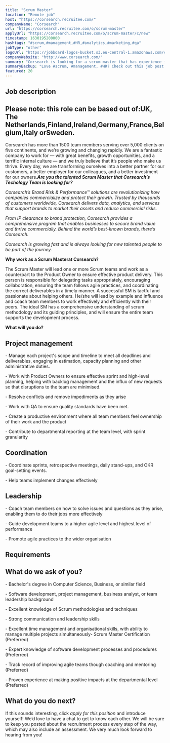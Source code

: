 ```yaml
---
title: "Scrum Master"
location: "Remote job"
host: "https://corsearch.recruitee.com/"
companyName: "Corsearch"
url: "https://corsearch.recruitee.com/o/scrum-master"
applyUrl: "https://corsearch.recruitee.com/o/scrum-master/c/new"
timestamp: 1630195200000
hashtags: "#scrum,#management,#HR,#analytics,#marketing,#qa"
jobType: "other"
logoUrl: "https://jobboard-logos-bucket.s3.eu-central-1.amazonaws.com/corsearch"
companyWebsite: "http://www.corsearch.com/"
summary: "Corsearch is looking for a scrum master that has experience in: #scrum, #management, #HR."
summaryBackup: "Love #scrum, #management, #HR? Check out this job post!"
featured: 20
---
```


## Job description

## Please note: this role can be based out of:UK, The Netherlands,Finland,Ireland,Germany,France,Belgium,Italy orSweden.

Corsearch has more than 1500 team members serving over 5,000 clients on five continents, and we’re growing and changing rapidly. We are a fantastic company to work for — with great benefits, growth opportunities, and a terrific internal culture — and we truly believe that it’s people who make us thrive. Every day, we are transforming ourselves into a better partner for our customers, a better employer for our colleagues, and a better investment for our owners.**_Are you the talented Scrum Master that Corsearch’s Techology Team is looking for?_**

_Corsearch’s Brand Risk & Performance™ solutions are revolutionizing how companies commercialize and protect their growth. Trusted by thousands of customers worldwide, Corsearch delivers data, analytics, and services that support brands to market their assets and reduce commercial risks._

_From IP clearance to brand protection, Corsearch provides a comprehensive program that enables businesses to secure brand value and thrive commercially. Behind the world’s best-known brands, there’s Corsearch._

_Corsearch is growing fast and is always looking for new talented people to be part of the journey._

**Why work as a Scrum Masterat Corsearch?**

The Scrum Master will lead one or more Scrum teams and work as a counterpart to the Product Owner to ensure effective product delivery. This person is responsible for delegating tasks appropriately, encouraging collaboration, ensuring the team follows agile practices, and coordinating the correct deliverables in a timely manner. A successful SM is tactful and passionate about helping others. He/she will lead by example and influence and coach team members to work effectively and efficiently with their peers. The ideal SM has a comprehensive understanding of scrum methodology and its guiding principles, and will ensure the entire team supports the development process.

****What will you do?****

## Project management

\- Manage each project's scope and timeline to meet all deadlines and deliverables, engaging in estimation, capacity planning and other administrative duties.

\- Work with Product Owners to ensure effective sprint and high-level planning, helping with backlog management and the influx of new requests so that disruptions to the team are minimised.

\- Resolve conflicts and remove impediments as they arise

\- Work with QA to ensure quality standards have been met.

\- Create a productive environment where all team members feel ownership of their work and the product

\- Contribute to departmental reporting at the team level, with sprint granularity

## Coordination

\- Coordinate sprints, retrospective meetings, daily stand-ups, and OKR goal-setting events.

\- Help teams implement changes effectively

## Leadership

\- Coach team members on how to solve issues and questions as they arise, enabling them to do their jobs more effectively

\- Guide development teams to a higher agile level and highest level of performance

\- Promote agile practices to the wider organisation

## Requirements

## What do we ask of you?

\- Bachelor's degree in Computer Science, Business, or similar field

\- Software development, project management, business analyst, or team leadership background

\- Excellent knowledge of Scrum methodologies and techniques

\- Strong communication and leadership skills

\- Excellent time management and organisational skills, with ability to manage multiple projects simultaneously- Scrum Master Certification (Preferred)

\- Expert knowledge of software development processes and procedures (Preferred)

\- Track record of improving agile teams though coaching and mentoring (Preferred)

\- Proven experience at making positive impacts at the departmental level (Preferred)

## What do you do next?

If this sounds interesting, click _apply for this position_ and introduce yourself! We’d love to have a chat to get to know each other. We will be sure to keep you posted about the recruitment process every step of the way, which may also include an assessment. We very much look forward to hearing from you!

